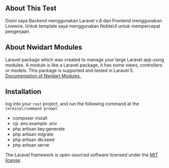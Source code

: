 ## About This Test

Disini saya Backend menggunakan Laravel v.8 dan Frontend menggunakan Livewire. Untuk template saya menggunakan NobleUI untuk mempercepat pengerjaan.

## About Nwidart Modules

Laravel package which was created to manage your large Laravel app using modules. A module is like a Laravel package, it has some views, controllers or models. This package is supported and tested in Laravel 5.
<a href="https://nwidart.com/laravel-modules/v6/introduction">Documentation of Nwidart Modules.</a>

## Installation

log into your <code>root</code> project, and run the following command at the <code>terminal/command prompt</code>

-   composer install
-   cp .env.example .env
-   php artisan key:generate
-   php artisan migrate
-   php artisan db:seed
-   php artisan serve

The Laravel framework is open-sourced software licensed under the [MIT license](https://opensource.org/licenses/MIT).
